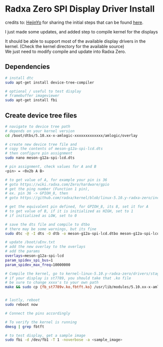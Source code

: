 # Radxa Zero SPI Display Driver Install

credits to: [HejinYo](https://github.com/HejinYo) for sharing the initial steps that can be found [here](https://github.com/HejinYo/ss/blob/master/doc/radxa/radxa-zero-spi-led.md).
<br/>

I just made some updates, and added step to compile kernel for the displays
<br/>

It should be able to support most of the available display drivers in the kernel. (Check the kernel directory for the available source) <br/>
We just need to modify compile and update into Radxa Zero.

## Dependencies
```bash
# install dtc
sudo apt-get install device-tree-compiler

# optional / useful to test display
# framebuffer imageviewer
sudo apt-get install fbi
```

## Create device tree files
```bash
# navigate to device tree path
# depends on your kernel version
cd /boot/dtbs/5.10.xx-x-amlogic-xxxxxxxxxxxxx/amlogic/overlay

# create new device tree file and 
# copy the contents of meson-g12a-spi-lcd.dts
# then configure pin assignment
sudo nano meson-g12a-spi-lcd.dts

# pin assignment, check values for A and B
<pin> = <0x2b A B>

# to get value of A, for example your pin is 36
# goto https://wiki.radxa.com/Zero/hardware/gpio
# get the ping number (Function 1 pin),
# ex. pin 36 -> GPIOH_8, then
# goto https://github.com/radxa/kernel/blob/linux-5.10.y-radxa-zero/include/dt-bindings/gpio/meson-g12a-gpio.h

# get the equivalent pin defined, for GPIOH_8, its 8, set it for A
# to get value of B, if it is initialized as HIGH, set to 1
# if initialized as LOW, set to 0

# save the dts file and compile to dtbo
# there may be some warnings, but its fine
sudo dtc -@ -I dts -O dtb -o meson-g12a-spi-lcd.dtbo meson-g12a-spi-lcd.dts

# update /boot/uEnv.txt
# add the new overlay to the overlays
# add the params
overlays=meson-g12a-spi-lcd
param_spidev_spi_bus=1
param_spidev_max_freq=10000000

# Compile the kernel, go to kernel-linux-5.10.y-radxa-zero/drivers/staging/fbtft/ directory
# if your display is st7789, you should take that .ko file
# be sure to change xxxx's to your own path
make && sudo cp {fb_st7789v.ko,fbtft.ko} /usr/lib/modules/5.10.xx-x-amlogic-xxxxxxxxxxxxx/kernel/drivers/staging/fbtft/


# lastly, reboot
sudo reboot now

# Connect the pins accordingly

# To verify the kernel is running
dmesg | grep fbtft

# to test display, get a sample image
sudo fbi -d /dev/fb1 -T 1 -noverbose -a <sample_image>